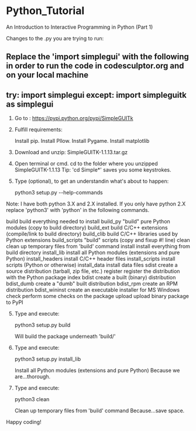 # Python_Tutorial
An Introduction to Interactive Programming in Python (Part 1)

Changes to the .py you are trying to run:

Replace the 'import simplegui' with the following in order to run the code in codesculptor.org and on your local machine
---------
try:
    import simplegui
except:
    import simpleguitk as simplegui
---------

1. Go to :
https://pypi.python.org/pypi/SimpleGUITk

2. Fulfill requirements:

	Install pip.
	Install Pllow.
	Install Pygame.
	Install matplotlib

3. Download and unzip: SimpleGUITK-1.1.13.tar.gz
4. Open terminal or cmd.
   cd to the folder where you unzipped SimpleGUITK-1.1.13
	 Tip: 'cd Simple*' saves you some keystrokes. 
5. Type (optional), to get an understandin what's about to happen:
	
	python3 setup.py --help-commands
		
  Note: I have both python 3.X and 2.X installed. If you only have python 2.X replace 'python3' with 'python' in the following commands.

  build             build everything needed to install
  build_py          "build" pure Python modules (copy to build directory)
  build_ext         build C/C++ extensions (compile/link to build directory)
  build_clib        build C/C++ libraries used by Python extensions
  build_scripts     "build" scripts (copy and fixup #! line)
  clean             clean up temporary files from 'build' command
  install           install everything from build directory
  install_lib       install all Python modules (extensions and pure Python)
  install_headers   install C/C++ header files
  install_scripts   install scripts (Python or otherwise)
  install_data      install data files
  sdist             create a source distribution (tarball, zip file, etc.)
  register          register the distribution with the Python package index
  bdist             create a built (binary) distribution
  bdist_dumb        create a "dumb" built distribution
  bdist_rpm         create an RPM distribution
  bdist_wininst     create an executable installer for MS Windows
  check             perform some checks on the package
  upload            upload binary package to PyPI

5. Type and execute:
	
	python3 setup.py build
	
	Will build the package underneath 'build/'
6. Type and execute:
	
	python3 setup.py install_lib
	
	Install all Python modules (extensions and pure Python)
	Because we are...thorough.
7. Type and execute:

	python3 clean
	
	Clean up temporary files from 'build' command
	Because...save space.

Happy coding!



